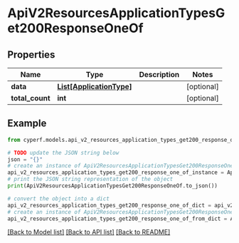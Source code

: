 # ApiV2ResourcesApplicationTypesGet200ResponseOneOf


## Properties

Name | Type | Description | Notes
------------ | ------------- | ------------- | -------------
**data** | [**List[ApplicationType]**](ApplicationType.md) |  | [optional] 
**total_count** | **int** |  | [optional] 

## Example

```python
from cyperf.models.api_v2_resources_application_types_get200_response_one_of import ApiV2ResourcesApplicationTypesGet200ResponseOneOf

# TODO update the JSON string below
json = "{}"
# create an instance of ApiV2ResourcesApplicationTypesGet200ResponseOneOf from a JSON string
api_v2_resources_application_types_get200_response_one_of_instance = ApiV2ResourcesApplicationTypesGet200ResponseOneOf.from_json(json)
# print the JSON string representation of the object
print(ApiV2ResourcesApplicationTypesGet200ResponseOneOf.to_json())

# convert the object into a dict
api_v2_resources_application_types_get200_response_one_of_dict = api_v2_resources_application_types_get200_response_one_of_instance.to_dict()
# create an instance of ApiV2ResourcesApplicationTypesGet200ResponseOneOf from a dict
api_v2_resources_application_types_get200_response_one_of_from_dict = ApiV2ResourcesApplicationTypesGet200ResponseOneOf.from_dict(api_v2_resources_application_types_get200_response_one_of_dict)
```
[[Back to Model list]](../README.md#documentation-for-models) [[Back to API list]](../README.md#documentation-for-api-endpoints) [[Back to README]](../README.md)


